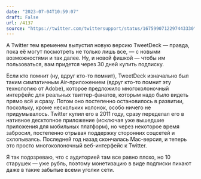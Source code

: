 ```yaml
---
date: "2023-07-04T10:59:07"
draft: False
url: /4137
source: "https://twitter.com/twittersupport/status/1675990712297443330"
---
```


А Twitter тем временем выпустил новую версию TweetDeck — правда, пока её могут посмотреть не только лишь все, — с новыми возможностями и так далее. Ну, и новой фишкой — чтобы им пользоваться, вам придется через 30 дней купить подписку.

Если кто помнит (ну, вдруг кто-то помнит), TweetDeck изначально был таким симпатичным Air-приложением (вдруг кто-то помнит эту технологию от Adobe), которое предложило многоколоночный интерфейс для реальных твиттер-фанатов, которым надо было видеть прямо всё и сразу. Потом оно постепенно остановилось в развитии, поскольку, кроме нескольких колонок, особо ничего не придумывалось. Twitter купил его в 2011 году, сразу переделал его в нативное десктопное приложение (исключая уже вышедшие приложения для мобильных платформ), но через некоторое время забросил, постепенно отрывая поддержку сторонних соцсетей и схлопываясь. Последней год назад скончалась Mac-версия, и теперь это просто многоколоночный веб-интерфейс к Twitter. 

Я так подозреваю, что с аудиторией там все равно плохо, но 10 старушек — уже рубль, поэтому монетизацию в виде подписки пихают даже в такие забытые всеми уголки сети.
